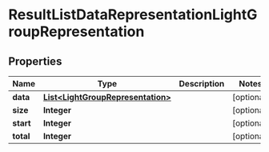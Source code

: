 # ResultListDataRepresentationLightGroupRepresentation

## Properties
Name | Type | Description | Notes
------------ | ------------- | ------------- | -------------
**data** | [**List&lt;LightGroupRepresentation&gt;**](LightGroupRepresentation.md) |  |  [optional]
**size** | **Integer** |  |  [optional]
**start** | **Integer** |  |  [optional]
**total** | **Integer** |  |  [optional]
